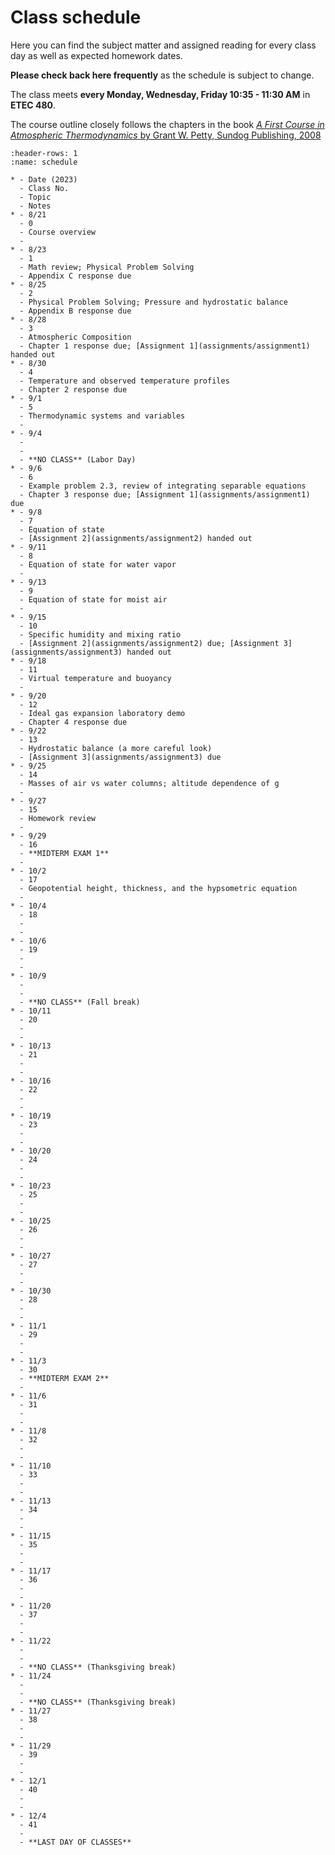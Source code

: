 # Class schedule

Here you can find the subject matter and assigned reading for every class day as well as expected homework dates.

**Please check back here frequently** as the schedule is subject to change.

The class meets **every Monday, Wednesday, Friday 10:35 - 11:30 AM** in **ETEC 480**.

The course outline closely follows the chapters in the book [_A First Course in Atmospheric Thermodynamics_ by Grant W. Petty, Sundog Publishing, 2008](https://sundogpublishingstore.myshopify.com/products/a-first-course-in-atmospheric-thermodynamics-g-w-petty)


```{list-table} Class schedule
:header-rows: 1
:name: schedule

* - Date (2023)
  - Class No.
  - Topic
  - Notes
* - 8/21
  - 0
  - Course overview
  -
* - 8/23
  - 1
  - Math review; Physical Problem Solving
  - Appendix C response due
* - 8/25
  - 2
  - Physical Problem Solving; Pressure and hydrostatic balance
  - Appendix B response due
* - 8/28
  - 3
  - Atmospheric Composition
  - Chapter 1 response due; [Assignment 1](assignments/assignment1) handed out
* - 8/30
  - 4
  - Temperature and observed temperature profiles
  - Chapter 2 response due
* - 9/1
  - 5
  - Thermodynamic systems and variables
  -
* - 9/4
  - 
  - 
  - **NO CLASS** (Labor Day)
* - 9/6
  - 6
  - Example problem 2.3, review of integrating separable equations
  - Chapter 3 response due; [Assignment 1](assignments/assignment1) due
* - 9/8
  - 7
  - Equation of state
  - [Assignment 2](assignments/assignment2) handed out
* - 9/11
  - 8
  - Equation of state for water vapor
  - 
* - 9/13
  - 9
  - Equation of state for moist air 
  -
* - 9/15
  - 10
  - Specific humidity and mixing ratio
  - [Assignment 2](assignments/assignment2) due; [Assignment 3](assignments/assignment3) handed out
* - 9/18
  - 11
  - Virtual temperature and buoyancy
  - 
* - 9/20
  - 12
  - Ideal gas expansion laboratory demo
  - Chapter 4 response due
* - 9/22
  - 13
  - Hydrostatic balance (a more careful look)
  - [Assignment 3](assignments/assignment3) due
* - 9/25
  - 14
  - Masses of air vs water columns; altitude dependence of g
  - 
* - 9/27
  - 15
  - Homework review
  -
* - 9/29
  - 16
  - **MIDTERM EXAM 1**
  -
* - 10/2
  - 17
  - Geopotential height, thickness, and the hypsometric equation
  -
* - 10/4
  - 18
  - 
  -
* - 10/6
  - 19
  - 
  -
* - 10/9
  - 
  - 
  - **NO CLASS** (Fall break)
* - 10/11
  - 20
  - 
  -
* - 10/13
  - 21
  - 
  -
* - 10/16
  - 22
  - 
  -
* - 10/19
  - 23
  - 
  -
* - 10/20
  - 24
  - 
  -
* - 10/23
  - 25
  - 
  -
* - 10/25
  - 26
  - 
  -
* - 10/27
  - 27
  - 
  -
* - 10/30
  - 28
  - 
  -
* - 11/1
  - 29
  - 
  -
* - 11/3
  - 30
  - **MIDTERM EXAM 2**
  -
* - 11/6
  - 31
  - 
  -
* - 11/8
  - 32
  - 
  -
* - 11/10
  - 33
  - 
  -
* - 11/13
  - 34
  - 
  -
* - 11/15
  - 35
  - 
  -
* - 11/17
  - 36
  - 
  -
* - 11/20
  - 37
  - 
  -
* - 11/22
  - 
  - 
  - **NO CLASS** (Thanksgiving break)
* - 11/24
  - 
  - 
  - **NO CLASS** (Thanksgiving break)
* - 11/27
  - 38
  - 
  -
* - 11/29
  - 39
  - 
  -
* - 12/1
  - 40
  - 
  -
* - 12/4
  - 41
  - 
  - **LAST DAY OF CLASSES**
```

<!-- ------------
0. Course overview and primers (2 class days)
    * Syllabus and overview
    * Physical problem solving (Appendix B)
    * Math review (Appendix C) — as homework assignment in some form? Assignment 0?
1. Atmospheric composition and structure (1 week)
    * Assignment 1 goes out at the end of this unit
2. Thermodynamic systems and variables (2 class days)
3. Physical properties of air (1 week)
    * Assignment 2 goes out at the end
4. Atmospheric pressure (1 week +) 
    * EXAM 1 after this
5. The First Law and its consequences (2 weeks)
    * Assignment 3 in the middle of this unit
6. The Second Law and its consequences (1 week)
    * Assignment 4 at the end
7. Moist processes (3 weeks)  
    * EXAM 2 somewhere in here
    * Assignment 5 at the end
8. Atmospheric stability (2 weeks)
    * Assignment 6 near the end

**FINAL EXAM** Thursday December 7 10:30 am - 12:30 pm (per the [University exam calendar](https://livealbany.sharepoint.com/sites/web_registrar/Shared%20Documents/Forms/AllItems.aspx?id=%2Fsites%2Fweb%5Fregistrar%2FShared%20Documents%2FFinal%20Exams%2FFall%202023%20Final%20Exam%20Schedule%20for%20Web%2Epdf&parent=%2Fsites%2Fweb%5Fregistrar%2FShared%20Documents%2FFinal%20Exams&p=true&ga=1))
 -->

